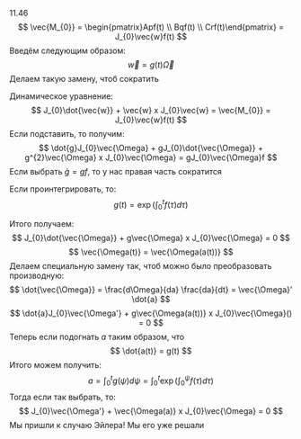 11.46
$$
\vec{M_{0}} =  \begin{pmatrix}Apf(t) \\ Bqf(t) \\ Crf(t)\end{pmatrix} = J_{0}\vec{w}f(t)
$$
Введём следующим образом:
$$
\vec{w} = g(t)\vec{\Omega}
$$
Делаем такую замену, чтоб сократить

Динамическое уравнение:
$$
J_{0}\dot{\vec{w}} + \vec{w} x J_{0}\vec{w} = \vec{M_{0}} = J_{0}\vec{w}f(t)
$$
Если подставить, то получим:
$$
\dot{g}J_{0}\vec{\Omega} + gJ_{0}\dot{\vec{\Omega}} + g^{2}\vec{\Omega} x J_{0}\vec{\Omega} = gJ_{0}\vec{\Omega}f
$$
Если выбрать $\dot{g} = gf$, то у нас правая часть сократится

Если проинтегрировать, то:
$$
g(t) = \exp(\int_{0}^{t}f(\tau)d\tau)
$$

Итого получаем:
$$
J_{0}\dot{\vec{\Omega}} + g\vec{\Omega} x J_{0}\vec{\Omega} = 0
$$
$$
\vec{\Omega(t)} = \vec{\Omega(a(t))}
$$
Делаем специальную замену так, чтоб можно было преобразовать производную:
$$
\dot{\vec{\Omega}} = \frac{d\Omega}{da} \frac{da}{dt} = \vec{\Omega}' \dot{a}
$$
$$
\dot{a}J_{0}\vec{\Omega'} + g\vec{\Omega(a(t))} x J_{0}\vec{\Omega}() = 0
$$
Теперь если подогнать $a$ таким образом, что
$$
\dot{a(t)} = g(t)
$$
Итого можем получить:
$$
a = \int_{0}^{t}g(\psi)d\psi = \int_{0}^{t}\exp(\int_{0}^{\psi}f(\tau)d\tau)
$$
Тогда если так выбрать, то:
$$
J_{0}\vec{\Omega'} + \vec{\Omega(a)} x J_{0}\vec{\Omega} = 0
$$
Мы пришли к случаю Эйлера! Мы его уже решали
